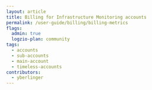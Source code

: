 ```yaml
---
layout: article
title: Billing for Infrastructure Monitoring accounts 
permalink: /user-guide/billing/billing-metrics
flags:
  admin: true
  logzio-plan: community
tags:
  - accounts
  - sub-accounts
  - main-account
  - timeless-accounts
contributors:
  - yberlinger
---
```


